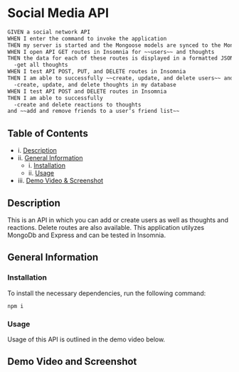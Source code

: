 # Social Media API

  ```md
GIVEN a social network API
WHEN I enter the command to invoke the application
THEN my server is started and the Mongoose models are synced to the MongoDB database
WHEN I open API GET routes in Insomnia for ~~users~~ and thoughts
THEN the data for each of these routes is displayed in a formatted JSON
    -get all thoughts
WHEN I test API POST, PUT, and DELETE routes in Insomnia
THEN I am able to successfully ~~create, update, and delete users~~ and 
    -create, update, and delete thoughts in my database
WHEN I test API POST and DELETE routes in Insomnia
THEN I am able to successfully 
    -create and delete reactions to thoughts 
and ~~add and remove friends to a user’s friend list~~
```

  ## Table of Contents
  
  - i. [Description](#description)
  - ii. [General Information](#general-information)
    - i. [Installation](#installation)
    - ii. [Usage](#usage)
  - iii. [Demo Video & Screenshot](#demo-video-&-screenshot)

  ## Description
  
  This is an API in which you can add or create users as well as thoughts and reactions. Delete routes are also available. This application utilyzes MongoDb and Express and can be tested in Insomnia. 

  ## General Information
  
  ### Installation
  
  To install the necessary dependencies, run the following command:
  
  ```npm i ```

  ### Usage 

  Usage of this API is outlined in the demo video below. 
  
## Demo Video and Screenshot
 


